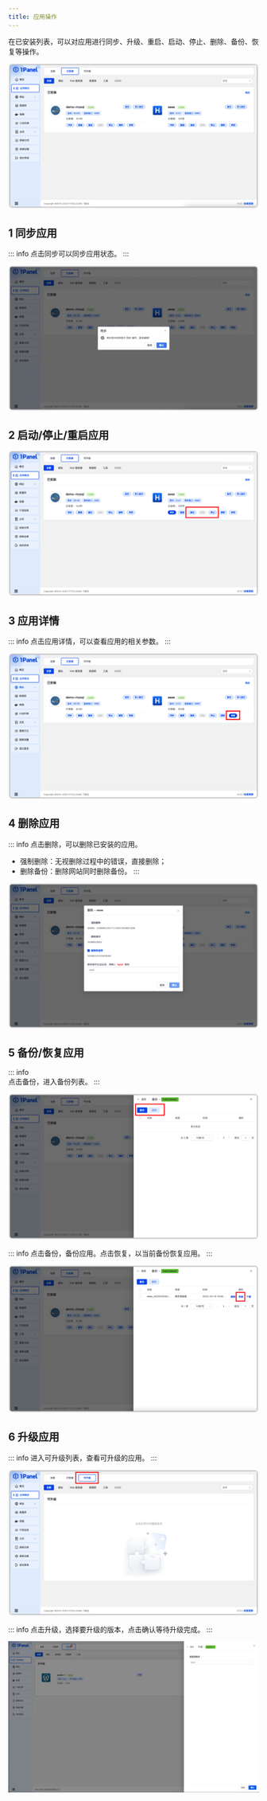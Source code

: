 ```yaml
---
title: 应用操作
---
```


在已安装列表，可以对应用进行同步、升级、重启、启动、停止、删除、备份、恢复等操作。

![img.png](../../img/app/installed_list.png)

## 1 同步应用

::: info
点击同步可以同步应用状态。
:::

![img.png](../../img/app/app_sync.png)

## 2 启动/停止/重启应用

![img.png](../../img/app/app_restart.png)


## 3 应用详情

::: info
点击应用详情，可以查看应用的相关参数。
:::

![img.png](../../img/app/install_detail.png)


## 4 删除应用

::: info
点击删除，可以删除已安装的应用。

- 强制删除：无视删除过程中的错误，直接删除；
- 删除备份：删除网站同时删除备份。
:::

![img.png](../../img/app/app_delete.png)


## 5 备份/恢复应用

::: info    
点击备份，进入备份列表。
:::

![img.png](../../img/app/app_backup.png)

::: info
点击备份，备份应用。点击恢复，以当前备份恢复应用。
:::

![img.png](../../img/app/app_restore.png)

## 6 升级应用

::: info
进入可升级列表，查看可升级的应用。
:::

![img.png](../../img/app/upgrade_list.png)

::: info
点击升级，选择要升级的版本，点击确认等待升级完成。
:::

![img.png](../../img/app/app_upgrade.png)